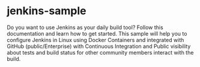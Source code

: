 # jenkins-sample
Do you want to use Jenkins as your daily build tool? Follow this documentation and learn how to get started. This sample will help you to configure Jenkins in Linux using Docker Containers and integrated with GitHub (public/Enterprise) with Continuous Integration and Public visibility about tests and build status for other community members interact with the build.
